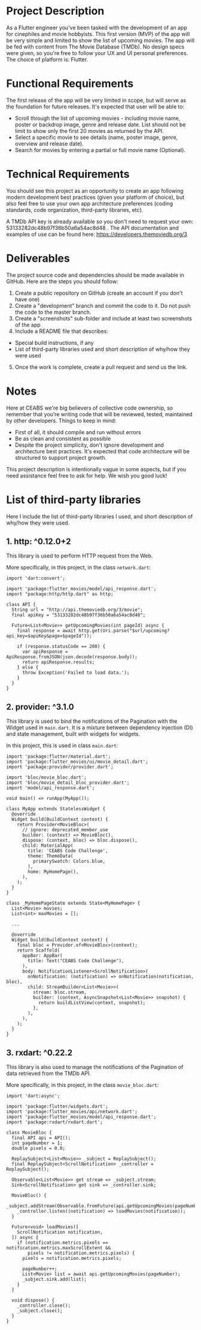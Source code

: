 # Project Description

As a Flutter engineer you've been tasked with the development of an app for cinephiles and movie hobbyists. This first version (MVP) of the app will be very simple and limited to show the list of upcoming movies. The app will be fed with content from The Movie Database (TMDb). No design specs were given, so you're free to follow your UX and UI personal preferences. The choice of platform is: Flutter.

# Functional Requirements

The first release of the app will be very limited in scope, but will serve as the foundation for future releases. It's expected that user will be able to:

- Scroll through the list of upcoming movies - including movie name, poster or backdrop image, genre and release date. List should not be limit to show only the first 20 movies as returned by the API.
- Select a specific movie to see details (name, poster image, genre, overview and release date).
- Search for movies by entering a partial or full movie name (Optional).

# Technical Requirements

You should see this project as an opportunity to create an app following modern development best practices (given your platform of choice), but also feel free to use your own app architecture preferences (coding standards, code organization, third-party libraries, etc).

A TMDb API key is already available so you don't need to request your own: 53133282dc48b97f36b50a6a54ac8d48 . The API documentation and examples of use can be found here: https://developers.themoviedb.org/3

# Deliverables

The project source code and dependencies should be made available in GitHub. Here are the steps you should follow:

1. Create a public repository on GitHub (create an account if you don't have one)
2. Create a "development" branch and commit the code to it. Do not push the code to the master branch.
3. Create a "screenshots" sub-folder and include at least two screenshots of the app
4. Include a README file that describes:
- Special build instructions, if any
- List of third-party libraries used and short description of why/how they were used
5. Once the work is complete, create a pull request and send us the link.

# Notes

Here at CEABS we're big believers of collective code ownership, so remember that you’re writing code that will be reviewed, tested, maintained by other developers. Things to keep in mind:

- First of all, it should compile and run without errors
- Be as clean and consistent as possible
- Despite the project simplicity, don't ignore development and architecture
best practices. It's expected that code architecture will be structured to support project growth.

This project description is intentionally vague in some aspects, but if you need assistance feel free to ask for help. We wish you good luck!

# List of third-party libraries

Here I include the list of third-party libraries I used, and short description of why/how they were used.

## 1. http: ^0.12.0+2

This library is used to perform HTTP request from the Web.

More specifically, in this project, in the class `network.dart`:

```
import 'dart:convert';

import 'package:flutter_movies/model/api_response.dart';
import "package:http/http.dart" as http;

class API {
  String url = "http://api.themoviedb.org/3/movie";
  final apiKey = "53133282dc48b97f36b50a6a54ac8d48";

  Future<List<Movie>> getUpcomingMovies(int pageId) async {
    final response = await http.get(Uri.parse("$url/upcoming?api_key=$apiKey&page=$pageId"));

    if (response.statusCode == 200) {
      var apiResponse = ApiResponse.fromJSON(json.decode(response.body));
      return apiResponse.results;
    } else {
      throw Exception('Failed to load data.');
    }
  }
}
```

## 2. provider: ^3.1.0

This library is used to bind the notifications of the Pagination with the Widget used in `main.dart`. It is a mixture between dependency injection (DI) and state management, built with widgets for widgets.

In this project, this is used in class `main.dart`:

```
import 'package:flutter/material.dart';
import 'package:flutter_movies/ui/movie_detail.dart';
import 'package:provider/provider.dart';

import 'bloc/movie_bloc.dart';
import 'bloc/movie_detail_bloc_provider.dart';
import 'model/api_response.dart';

void main() => runApp(MyApp());

class MyApp extends StatelessWidget {
  @override
  Widget build(BuildContext context) {
    return Provider<MovieBloc>(
      // ignore: deprecated_member_use
      builder: (context) => MovieBloc(),
      dispose: (context, bloc) => bloc.dispose(),
      child: MaterialApp(
        title: 'CEABS Code Challenge',
        theme: ThemeData(
          primarySwatch: Colors.blue,
        ),
        home: MyHomePage(),
      ),
    );
  }
}

class _MyHomePageState extends State<MyHomePage> {
  List<Movie> movies;
  List<int> maxMovies = [];

  ...

  @override
  Widget build(BuildContext context) {
    final bloc = Provider.of<MovieBloc>(context);
    return Scaffold(
      appBar: AppBar(
        title: Text("CEABS Code Challenge"),
      ),
      body: NotificationListener<ScrollNotification>(
        onNotification: (notification) => onNotification(notification, bloc),
        child: StreamBuilder<List<Movie>>(
          stream: bloc.stream,
          builder: (context, AsyncSnapshot<List<Movie>> snapshot) {
            return buildListView(context, snapshot);
          },
        ),
      ),
    );
  }
}
```

## 3. rxdart: ^0.22.2

This library is also used to manage the notifications of the Pagination of data retrieved from the TMDb API.

More specifically, in this project, in the class `movie_bloc.dart`:

```
import 'dart:async';

import 'package:flutter/widgets.dart';
import 'package:flutter_movies/api/network.dart';
import 'package:flutter_movies/model/api_response.dart';
import 'package:rxdart/rxdart.dart';

class MovieBloc {
  final API api = API();
  int pageNumber = 1;
  double pixels = 0.0;

  ReplaySubject<List<Movie>> _subject = ReplaySubject();
  final ReplaySubject<ScrollNotification> _controller = ReplaySubject();

  Observable<List<Movie>> get stream => _subject.stream;
  Sink<ScrollNotification> get sink => _controller.sink;

  MovieBloc() {
    _subject.addStream(Observable.fromFuture(api.getUpcomingMovies(pageNumber)));
    _controller.listen((notification) => loadMovies(notification));
  }

  Future<void> loadMovies([
    ScrollNotification notification,
  ]) async {
    if (notification.metrics.pixels == notification.metrics.maxScrollExtent &&
        pixels != notification.metrics.pixels) {
      pixels = notification.metrics.pixels;

      pageNumber++;
      List<Movie> list = await api.getUpcomingMovies(pageNumber);
      _subject.sink.add(list);
    }
  }

  void dispose() {
    _controller.close();
    _subject.close();
  }
}
```
